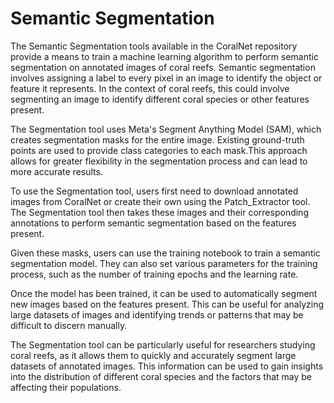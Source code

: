 # Semantic Segmentation

The Semantic Segmentation tools available in the CoralNet repository provide a means to train a machine learning algorithm to perform semantic segmentation on annotated images of coral reefs. Semantic segmentation involves assigning a label to every pixel in an image to identify the object or feature it represents. In the context of coral reefs, this could involve segmenting an image to identify different coral species or other features present.

The Segmentation tool uses Meta's Segment Anything Model (SAM), which creates segmentation masks for the entire image. Existing ground-truth points are used to provide class categories to each mask.This approach allows for greater flexibility in the segmentation process and can lead to more accurate results.

To use the Segmentation tool, users first need to download annotated images from CoralNet or create their own using the Patch_Extractor tool. The Segmentation tool then takes these images and their corresponding annotations to perform semantic segmentation based on the features present.

Given these masks, users can use the training notebook to train a semantic segmentation model. They can also set various parameters for the training process, such as the number of training epochs and the learning rate.

Once the model has been trained, it can be used to automatically segment new images based on the features present. This can be useful for analyzing large datasets of images and identifying trends or patterns that may be difficult to discern manually.

The Segmentation tool can be particularly useful for researchers studying coral reefs, as it allows them to quickly and accurately segment large datasets of annotated images. This information can be used to gain insights into the distribution of different coral species and the factors that may be affecting their populations.
